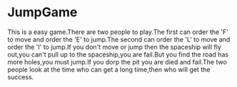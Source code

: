 # JumpGame
This is a easy game.There are two people to play.The first can order the 'F' to move and order the 'E' to jump.The second can order the 'L' to move and order the 'I' to jump.If you don't move or jump then the spaceship will fly out,you can't pull up to the spaceship,you are fail.But you find the road has more holes,you must jump.If you dorp the pit you are died and fail.The two people look at the time who can get a long time,then who will get the success.

